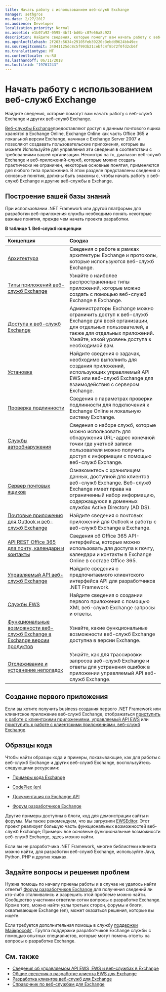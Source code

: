 ```yaml
---
title: Начать работу с использованием веб-служб Exchange
manager: sethgros
ms.date: 2/27/2017
ms.audience: Developer
localization_priority: Normal
ms.assetid: e1b07a92-0595-4bf1-bd6b-c07e66a8c923
description: Найдите сведения, которые помогут вам начать работу с веб-служб Exchange и других веб-служб Exchange.
ms.openlocfilehash: 2f203c5634c29105feb39220c3ebdd9624bb49ec
ms.sourcegitcommit: 34041125dc8c5f993b21cebfc4f8b72f0fd2cb6f
ms.translationtype: MT
ms.contentlocale: ru-RU
ms.lasthandoff: 06/11/2018
ms.locfileid: "19761243"
---
```

# <a name="start-using-web-services-in-exchange"></a>Начать работу с использованием веб-служб Exchange

Найдите сведения, которые помогут вам начать работу с веб-служб Exchange и других веб-служб Exchange.
  
[Веб-службы Exchange](explore-the-ews-managed-api-ews-and-web-services-in-exchange.md)предоставляют доступ к данным почтового ящика хранятся в Exchange Online, Exchange Online как часть Office 365 и локальной версии Exchange, начиная с Exchange Server 2007 и позволяют создавать пользовательские приложения, которые вы можете Используйте для управления эти сведения в соответствии с требованиями вашей организации. Несмотря на то, диапазон веб-служб Exchange и веб-приложений-служб, которые можно создать практически не ограничен, некоторые основные понятия, применяются для любого типа приложения. В этом разделе представлены сведения о основные понятия, должны быть знакомы с, чтобы начать работу с веб-служб Exchange и другие веб-службы в Exchange. 
  
## <a name="build-your-knowledge"></a>Построение вашей базы знаний
<a name="bk_Knowledge"> </a>

При использовании .NET Framework или другой платформы для разработки веб-приложения службы необходимо понять некоторые важные понятия, прежде чем начать проекта разработки. 
  
**В таблице 1. Веб-служб концепции**

|**Концепция**|**Сводка**|
|:-----|:-----|
|[Архитектура](ews-applications-and-the-exchange-architecture.md) <br/> |Сведения о работе в рамках архитектуры Exchange и протоколы, которые используются веб-служб Exchange.  <br/> |
|[Типы приложений веб-служб Exchange](ews-application-types.md) <br/> |Узнайте о наиболее распространенные типы приложений, которые можно создать с помощью веб-служб Exchange в Exchange.  <br/> |
|[Доступа к веб-служб Exchange](controlling-client-application-access-to-ews-in-exchange.md) <br/> |Администраторы Exchange можно ограничить доступ к веб-служб Exchange для всей организации, для отдельных пользователей, а также для отдельных приложений. Узнайте, какой уровень доступа к необходимой вам.  <br/> |
|[Установка](setting-up-your-ews-application.md) <br/> |Найдите сведения о задачах, необходимо выполнить для создания приложений, использующих управляемый API EWS или веб-служб Exchange для взаимодействия с сервером Exchange.  <br/> |
|[Проверка подлинности](authentication-and-ews-in-exchange.md) <br/> |Сведения о параметрах проверки подлинности для подключения к Exchange Online и локальную систему Exchange.  <br/> |
|[Службы автообнаружения](autodiscover-for-exchange.md) <br/> |Сведения о наборе служб, которые можно использовать для обнаружения URL-адрес конечной точки где учетной записи пользователя можно получить доступ к информации с помощью веб-служб Exchange.  <br/> |
|[Сервер почтовых ящиков](http://technet.microsoft.com/en-us/library/jj150491%28v=exchg.150%29.aspx) <br/> |Ознакомьтесь с хранилищем данных, доступной для клиентов веб-служб Exchange. Веб-служб Exchange имеет права на ограниченный набор информацию, содержащуюся в доменных службах Active Directory (AD DS).  <br/> |
|[Почтовые приложения для Outlook и веб-служб Exchange](mail-apps-for-outlook-and-ews-in-exchange.md) <br/> |Найдите сведения о почтовых приложений для Outlook и работы с веб-служб Exchange в Exchange.  <br/> |
|[API REST Office 365 для почту, календари и контакты](office-365-rest-apis-for-mail-calendars-and-contacts.md) <br/> |Сведения об Office 365 API-интерфейсы, которые можно использовать для доступа к почту, календари и контакты в Exchange Online в составе Office 365.  <br/> |
|[Управляемый API веб-служб Exchange](get-started-with-ews-managed-api-client-applications.md) <br/> |Найдите сведения о предпочитаемого клиентского интерфейса API для разработчиков .NET Framework.  <br/> |
|[Службы EWS](get-started-with-ews-client-applications.md) <br/> |Найдите сведения о создании первого приложения с помощью XML веб-служб Exchange запросы и ответы.  <br/> |
|[Функциональные возможности веб-служб Exchange в Exchange версии продуктов](ews-functionality-in-exchange-product-versions.md) <br/> |Узнайте, какие функциональные возможности веб-служб Exchange доступна в версии Exchange.  <br/> |
|[Отслеживание и устранение неполадок](how-to-trace-requests-responses-to-troubleshoot-ews-managed-api-applications.md) <br/> |Узнайте, как для трассировки запросов веб-служб Exchange и ответы для устранения ошибок в приложении управляемый API веб-служб Exchange.  <br/> |
   
## <a name="create-your-first-application"></a>Создание первого приложения
<a name="create"> </a>

Если вы хотите получить business создания первого .NET Framework или клиентское приложение веб-служб Exchange, отображаться [приступить к работе с клиентскими приложениями, управляемый API EWS](get-started-with-ews-managed-api-client-applications.md) или [приступить к работе с клиентскими приложениями, веб-служб Exchange](get-started-with-ews-client-applications.md).
  
## <a name="get-code-samples"></a>Образцы кода
<a name="samples"> </a>

Чтобы найти образцы кода и примеры, показывающие, как для работы с веб-служб Exchange и других веб-служб Exchange, воспользуйтесь следующими ресурсами:
  
- [Примеры кода Exchange](http://code.msdn.microsoft.com/exchange)
    
- [CodePlex (en)](http://www.codeplex.com/)
    
- [Документация по Exchange API](develop-web-service-clients-for-exchange.md)
    
- [Форум разработчиков Exchange](http://social.technet.microsoft.com/Forums/exchange/en-US/home?forum=exchangesvrdevelopment)
    
Другие примеры доступны в блоги, код для демонстрации сайты и форумы. Мы также рекомендуем, что вы загрузили [EWSEditor](http://ewseditor.codeplex.com/). Этот проект реализует большую часть функциональных возможностей веб-служб Exchange; Примеры все основные функциональные возможности веб-служб Exchange, здесь можно найти.
  
Если вы не разработчика .NET Framework, многие библиотеки клиента можно найти, для разработки веб-служб Exchange, используйте Java, Python, PHP и других языках. 
  
## <a name="ask-questions-and-solve-problems"></a>Задайте вопросы и решения проблем
<a name="questions"> </a>

Нужна помощь по началу приемы работы и в случае не удалось найти ответы? [Форум разработчиков Exchange](http://social.technet.microsoft.com/Forums/exchange/en-US/home?forum=exchangesvrdevelopment) для получения сведений ли кто-либо сталкивались и разрешить этой проблеме можно найти. Сообщество участники ответили сотни вопросы о разработке Exchange. Кроме того, можно найти узлы третьих сторон, форумы и блоги, охватывающие Exchange (en), может оказаться решения, которые вы ищете. 
  
Если требуется дополнительная помощь в службу [поддержки Майкрософт](https://support.microsoft.com/) . Группа поддержки разработчиков Exchange службы с помощью опытных специалистов, которые могут помочь ответы на вопросы о разработке Exchange. 
  
## <a name="see-also"></a>См. также

- [Сведения об управляемом API EWS, EWS и веб-службах в Exchange](explore-the-ews-managed-api-ews-and-web-services-in-exchange.md) 
- [Общие сведения о разработке клиента EWS для Exchange](ews-client-design-overview-for-exchange.md) 
- [Разработка клиентов веб-служб для Exchange](develop-web-service-clients-for-exchange.md) 
- [Справочник по веб-службам для Exchange](../web-service-reference/web-services-reference-for-exchange.md)
    

